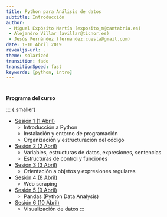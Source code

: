 ```yaml
---
title: Python para Análisis de datos
subtitle: Introducción
author:
 - Miguel Expósito Martín (exposito_m@cantabria.es)
 - Alejandro Villar (avillar@ticnor.es)
 - Jesús Fernández (fernandez.cuesta@gmail.com)
date: 1-10 Abril 2019
revealjs-url: .
theme: solarized
transition: fade
transitionSpeed: fast
keywords: [python, intro]
---
```


#

**Programa del curso**

::: {.smaller}
- [Sesión 1 (1 Abril)](slides/s01.html)
  + Introducción a Python
  + Instalación y entorno de programación
  + Organización y estructuración del código
- [Sesión 2 (2 Abril)](slides/s02.html)
  + Variables, estructuras de datos, expresiones, sentencias
  + Estructuras de control y funciones
- [Sesión 3 (3 Abril)](#) <!-- slides/s03.html -->
  + Orientación a objetos y expresiones regulares
- [Sesión 4 (8 Abril)](#) <!-- slides/s04.html -->
  + Web scraping
- [Sesión 5 (9 Abril)](#) <!-- slides/s05.html -->
  + Pandas (Python Data Analysis)
- [Sesión 6 (10 Abril)](#) <!-- slides/s06.html -->
  + Visualización de datos
:::
